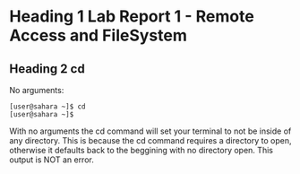 # Heading 1 Lab Report 1 - Remote Access and FileSystem
## Heading 2 cd
No arguments: 
```
[user@sahara ~]$ cd
[user@sahara ~]$ 
```
With no arguments the cd command will set your terminal to not be inside of any directory.
This is because the cd command requires a directory to open, otherwise it defaults back to the beggining with no directory open.
This output is NOT an error.
